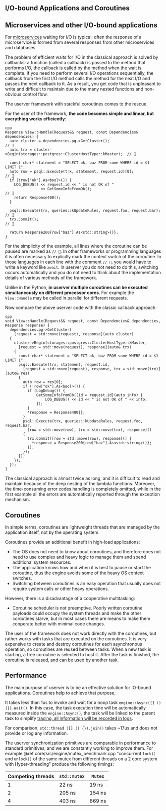 ## I/O-bound Applications and Coroutines

## Microservices and other I/O-bound applications

For [microservices](https://en.wikipedia.org/wiki/Microservices) waiting for
I/O is typical: often the response of a microservice is formed from several
responses from other microservices and databases.

The problem of efficient waits for I/O in the classical approach is solved by
callbacks: a function (called a callback) is passed to the method that performs
I/O, the callback is called by the method when the wait is complete. If you need
to perform several I/O operations sequentially, the callback from the first I/O
method calls the method for the next I/O and passes the next callback to it.
As a result, you get code that is unpleasant to write and difficult to maintain
due to the many nested functions and non-obvious control flow.

The userver framework with stackful coroutines comes to the rescue.

For the user of the framework, **the code becomes simple and linear,
but everything works efficiently**:

```
cpp
Response View::Handle(Request&& request, const Dependencies& dependencies) {
  auto cluster = dependencies.pg->GetCluster();                             // 🚀
  auto trx = cluster->Begin(storages::postgres::ClusterHostType::kMaster);  // 🚀

  const char* statement = "SELECT ok, baz FROM some WHERE id = $1 LIMIT 1";
  auto row = psql::Execute(trx, statement, request.id)[0];                  // 🚀
  if (!row["ok"].As<bool>()) {
    LOG_DEBUG() << request.id << " is not OK of "
                << GetSomeInfoFromDb();                                     // 🚀
    return Response400();
  }

  psql::Execute(trx, queries::kUpdateRules, request.foo, request.bar);      // 🚀
  trx.Commit();                                                             // 🚀

  return Response200{row["baz"].As<std::string>()};
}
```

For the simplicity of the example, all lines where the coroutine can be paused
are marked as `// 🚀`. In other frameworks or programming languages it is often
necessary to explicitly mark the context switch of the coroutine. In those
languages in each line with the comment `// 🚀`, you would have to write a
keyword like `await`. In userver you do not need to do this, switching occurs
automatically and you do not need to think about the implementation details of
various methods of the framework.

Unlike in the Python, **in userver multiple coroutines can be executed
simultaneously on different processor cores**. For example the `View::Handle`
may be called in parallel for different requests.

Now compare the above userver code with the classic callback approach:
```
cpp
void View::Handle(Request&& request, const Dependencies& dependencies, Response response) {
  dependencies.pg->GetCluster(
    [request = std::move(request), response](auto cluster)
  {
    cluster->Begin(storages::postgres::ClusterHostType::kMaster,
      [request = std::move(request), response](auto& trx)
    {
      const char* statement = "SELECT ok, baz FROM some WHERE id = $1 LIMIT 1";
      psql::Execute(trx, statement, request.id,
        [request = std::move(request), response, trx = std::move(trx)](auto& res)
      {
        auto row = res[0];
        if (!row["ok"].As<bool>()) {
          if (LogDebug()) {
              GetSomeInfoFromDb([id = request.id](auto info) {
                  LOG_DEBUG() << id << " is not OK of " << info;
              });
          }
          *response = Response400{};
        }
        psql::Execute(trx, queries::kUpdateRules, request.foo, request.bar,
          [row = std::move(row), trx = std::move(trx), response]()
        {
          trx.Commit([row = std::move(row), response]() {
            *response = Response200{row["baz"].As<std::string>()};
          });
        });
      });
    });
  });
}
```

The classical approach is almost twice as long, and it is difficult to read and
maintain because of the deep nesting of the lambda functions.
Moreover, the time-consuming error codes handling is completely omitted, while
in the first example all the errors are automatically reported through the
exception mechanism.



## Coroutines
In simple terms, coroutines are lightweight threads that are managed by the application itself, not by the operating system.

Coroutines provide an additional benefit in high-load applications:
* The OS does not need to know about coroutines, and therefore does not need to use complex and heavy logic to manage them and spend additional system resources.
* The application knows how and when it is best to pause or start the coroutine, thus the engine avoids some of the heavy OS context switches.
* Switching between coroutines is an easy operation that usually does not require system calls or other heavy operations.

However, there is a disadvantage of a cooperative multitasking:
* Coroutine scheduler is not preemptive. Poorly written coroutine payloads could occupy the system threads and make the other coroutines starve,
but in most cases there are means to make them cooperate better with minimal code changes.

The user of the framework does not work directly with the coroutines, but rather works with tasks that are executed on the coroutines. It is very expensive to create and destroy coroutines for each asynchronous operation, so coroutines are reused between tasks. When a new task is starting, a free coroutine is selected to host it. After the task is finished, the coroutine is released, and can be used by another task.


## Performance
The main purpose of userver is to be an effective solution for IO-bound applications. Coroutines help to achieve that purpose.

It takes less than 1us to invoke and wait for a noop task `engine::Async([] () {}).Wait()`. In this case, the task execution time will be automatically measured inside the `engine::Async()`, the task will be linked to the parent task to simplify [tracing, all information will be recorded in logs](scripts/docs/en/userver/logging.md).

For comparison, `std::thread ([] () {}).join()` takes ~17us and does not provide or log any information.

The userver synchronization primitives are comparable in performance to standard primitives, and we are constantly working to improve them. For example @ref core/src/engine/mutex_benchmark.cpp "concurrent `lock()` and `unlock()` of the same mutex from different threads on a 2 core system with Hyper-threading" produce the following timings:

| Competing threads | `std::mutex` | `Mutex` |
|-------------------|--------------|---------|
| 1                 | 22 ns        | 19 ns   |
| 2                 | 205 ns       | 154 ns  |
| 4                 | 403 ns       | 669 ns  |

